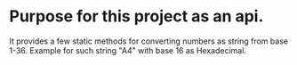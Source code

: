 # Purpose for this project as an api. 
It provides a few static methods for converting numbers as string from base 1-36.
Example for such string "A4" with base 16 as Hexadecimal.